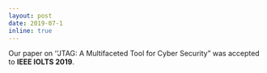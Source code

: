 ```yaml
---
layout: post
date: 2019-07-1
inline: true
---
```


Our paper on ‘‘JTAG: A Multifaceted Tool for Cyber Security” was accepted to **IEEE IOLTS 2019**.
